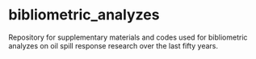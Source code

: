 # bibliometric_analyzes
Repository for supplementary materials and codes used for bibliometric analyzes on oil spill response research over the last fifty years.
